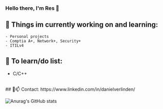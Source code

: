 ### Hello there, I'm Res 👋

## 🔭 Things im currently working on and learning: 
    - Personal projects
    - Comptia A+, Network+, Security+
    - ITILv4

## 🤔 To learn/do list:
 - C/C++
<br />
## 💬📫 Contact:
https://www.linkedin.com/in/danielverlinden/



![Anurag's GitHub stats](https://github-readme-stats.vercel.app/api?username=reselection&show_icons=true&theme=radical)
